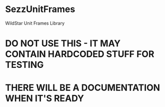 SezzUnitFrames
===============

WildStar Unit Frames Library

# DO NOT USE THIS - IT MAY CONTAIN HARDCODED STUFF FOR TESTING
# THERE WILL BE A DOCUMENTATION WHEN IT'S READY
